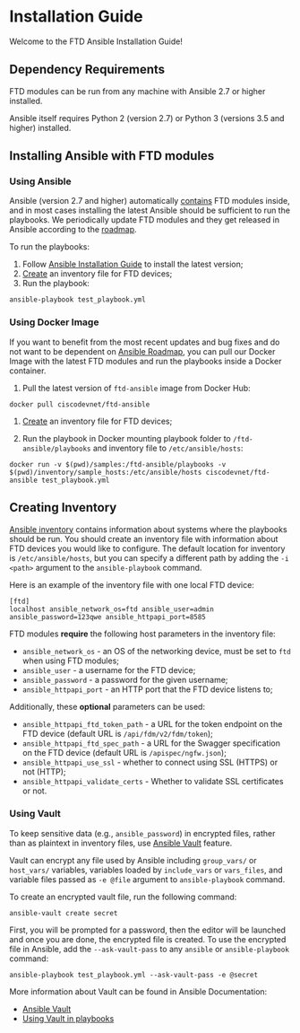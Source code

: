 # Installation Guide

Welcome to the FTD Ansible Installation Guide!

## Dependency Requirements

FTD modules can be run from any machine with Ansible 2.7 or higher installed.

Ansible itself requires Python 2 (version 2.7) or Python 3 (versions 3.5 and higher) installed. 

## Installing Ansible with FTD modules

### Using Ansible
Ansible (version 2.7 and higher) automatically [contains](https://docs.ansible.com/ansible/latest/modules/list_of_all_modules.html?highlight=ftd) 
FTD modules inside, and in most cases installing the latest Ansible should be sufficient to run the playbooks. We periodically update FTD modules
and they get released in Ansible according to the [roadmap](https://docs.ansible.com/ansible/latest/roadmap/index.html).

To run the playbooks:

1. Follow [Ansible Installation Guide](https://docs.ansible.com/ansible/latest/installation_guide/intro_installation.html)
to install the latest version;
1. [Create](#creating-inventory) an inventory file for FTD devices;
1. Run the playbook:
```
ansible-playbook test_playbook.yml
``` 

### Using Docker Image

If you want to benefit from the most recent updates and bug fixes and do not want to be dependent on [Ansible Roadmap](https://docs.ansible.com/ansible/latest/roadmap/index.html), 
you can pull our Docker Image with the latest FTD modules and run the playbooks inside a Docker container. 

1. Pull the latest version of `ftd-ansible` image from Docker Hub:
```
docker pull ciscodevnet/ftd-ansible
```

1. [Create](#creating-inventory) an inventory file for FTD devices;

1. Run the playbook in Docker mounting playbook folder to `/ftd-ansible/playbooks` and inventory file to `/etc/ansible/hosts`:
```
docker run -v $(pwd)/samples:/ftd-ansible/playbooks -v $(pwd)/inventory/sample_hosts:/etc/ansible/hosts ciscodevnet/ftd-ansible test_playbook.yml
```

## Creating Inventory

[Ansible inventory](https://docs.ansible.com/ansible/latest/user_guide/intro_inventory.html) contains information
about systems where the playbooks should be run. You should create an inventory file with information about FTD
devices you would like to configure. The default location for inventory is `/etc/ansible/hosts`, but you can specify a
different path by adding the `-i <path>` argument to the `ansible-playbook` command.

Here is an example of the inventory file with one local FTD device:

```
[ftd]
localhost ansible_network_os=ftd ansible_user=admin ansible_password=123qwe ansible_httpapi_port=8585
```

FTD modules __require__ the following host parameters in the inventory file:
 
* `ansible_network_os` - an OS of the networking device, must be set to `ftd` when using FTD modules;
* `ansible_user` - a username for the FTD device;
* `ansible_password` - a password for the given username;
* `ansible_httpapi_port` - an HTTP port that the FTD device listens to;

Additionally, these __optional__ parameters can be used:

* `ansible_httpapi_ftd_token_path` - a URL for the token endpoint on the FTD device (default URL is `/api/fdm/v2/fdm/token`);
* `ansible_httpapi_ftd_spec_path` - a URL for the Swagger specification on the FTD device (default URL is `/apispec/ngfw.json`);
* `ansible_httpapi_use_ssl` - whether to connect using SSL (HTTPS) or not (HTTP);
* `ansible_httpapi_validate_certs` - Whether to validate SSL certificates or not.

### Using Vault

To keep sensitive data (e.g., `ansible_password`) in encrypted files, rather than as plaintext in inventory files, use
[Ansible Vault](https://docs.ansible.com/ansible/latest/user_guide/vault.html) feature.

Vault can encrypt any file used by Ansible including `group_vars/` or `host_vars/` variables, variables 
loaded by `include_vars` or `vars_files`, and variable files passed as `-e @file` argument to `ansible-playbook` command.

To create an encrypted vault file, run the following command:
```
ansible-vault create secret
```
First, you will be prompted for a password, then the editor will be launched and once you are done, the encrypted file
is created. To use the encrypted file in Ansible, add the `--ask-vault-pass` 
to any `ansible` or `ansible-playbook` command:
```
ansible-playbook test_playbook.yml --ask-vault-pass -e @secret
```

More information about Vault can be found in Ansible Documentation:
 * [Ansible Vault](https://docs.ansible.com/ansible/latest/user_guide/vault.html)
 * [Using Vault in playbooks](https://docs.ansible.com/ansible/latest/user_guide/playbooks_vault.html) 
